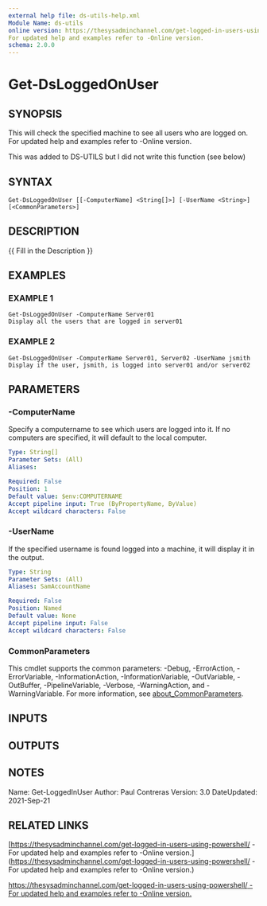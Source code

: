 ```yaml
---
external help file: ds-utils-help.xml
Module Name: ds-utils
online version: https://thesysadminchannel.com/get-logged-in-users-using-powershell/ -
For updated help and examples refer to -Online version.
schema: 2.0.0
---
```


# Get-DsLoggedOnUser

## SYNOPSIS
This will check the specified machine to see all users who are logged on.
For updated help and examples refer to -Online version.

This was added to DS-UTILS but I did not write this function (see below)

## SYNTAX

```
Get-DsLoggedOnUser [[-ComputerName] <String[]>] [-UserName <String>] [<CommonParameters>]
```

## DESCRIPTION
{{ Fill in the Description }}

## EXAMPLES

### EXAMPLE 1
```
Get-DsLoggedOnUser -ComputerName Server01
Display all the users that are logged in server01
```

### EXAMPLE 2
```
Get-DsLoggedOnUser -ComputerName Server01, Server02 -UserName jsmith
Display if the user, jsmith, is logged into server01 and/or server02
```

## PARAMETERS

### -ComputerName
Specify a computername to see which users are logged into it. 
If no computers are specified, it will default to the local computer.

```yaml
Type: String[]
Parameter Sets: (All)
Aliases:

Required: False
Position: 1
Default value: $env:COMPUTERNAME
Accept pipeline input: True (ByPropertyName, ByValue)
Accept wildcard characters: False
```

### -UserName
If the specified username is found logged into a machine, it will display it in the output.

```yaml
Type: String
Parameter Sets: (All)
Aliases: SamAccountName

Required: False
Position: Named
Default value: None
Accept pipeline input: False
Accept wildcard characters: False
```

### CommonParameters
This cmdlet supports the common parameters: -Debug, -ErrorAction, -ErrorVariable, -InformationAction, -InformationVariable, -OutVariable, -OutBuffer, -PipelineVariable, -Verbose, -WarningAction, and -WarningVariable. For more information, see [about_CommonParameters](http://go.microsoft.com/fwlink/?LinkID=113216).

## INPUTS

## OUTPUTS

## NOTES
Name: Get-LoggedInUser
Author: Paul Contreras
Version: 3.0
DateUpdated: 2021-Sep-21

## RELATED LINKS

[https://thesysadminchannel.com/get-logged-in-users-using-powershell/ -
For updated help and examples refer to -Online version.](https://thesysadminchannel.com/get-logged-in-users-using-powershell/ -
For updated help and examples refer to -Online version.)

[https://thesysadminchannel.com/get-logged-in-users-using-powershell/ -
For updated help and examples refer to -Online version.]()

